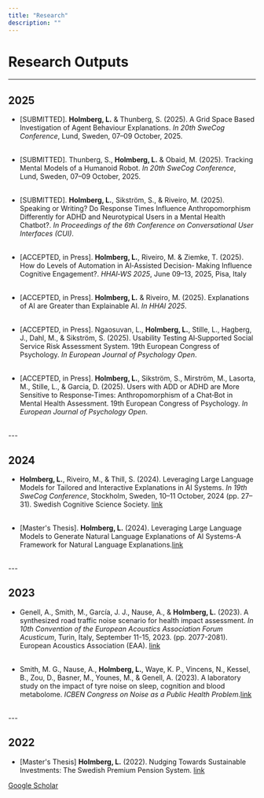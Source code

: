 ```yaml
---
title: "Research"
description: ""
---
```


# Research Outputs 
---
## 2025
* \[SUBMITTED]. **Holmberg, L.** & Thunberg, S. (2025). A Grid Space Based Investigation of Agent Behaviour Explanations. *In 20th SweCog Conference*, Lund, Sweden, 07–09 October, 2025.
<br><br>

* \[SUBMITTED]. Thunberg, S., **Holmberg, L.** & Obaid, M. (2025). Tracking Mental Models of a Humanoid Robot. _In 20th SweCog Conference_, Lund, Sweden, 07–09 October, 2025.
<br><br>

* \[SUBMITTED]. **Holmberg, L.**, Sikström, S., & Riveiro, M. (2025). Speaking or Writing? Do Response Times Influence Anthropomorphism Differently for ADHD and Neurotypical Users in a Mental Health Chatbot?. _In Proceedings of the 6th Conference on Conversational User Interfaces (CUI)_.
<br><br>

* [ACCEPTED, in Press]. **Holmberg, L.**, Riveiro, M. & Ziemke, T. (2025). How do Levels of Automation in AI‑Assisted Decision‑
Making Influence Cognitive Engagement?. _HHAI‑WS 2025_, June 09–13, 2025, Pisa, Italy
<br><br>

* [ACCEPTED, in Press]. **Holmberg, L.** & Riveiro, M. (2025). Explanations of AI are Greater than Explainable AI. _In HHAI 2025_.
<br><br>

* [ACCEPTED, in Press]. Ngaosuvan, L., **Holmberg, L.**, Stille, L., Hagberg, J., Dahl, M., & Sikström, S. (2025). Usability Testing AI‑Supported Social Service Risk Assessment System. 19th European Congress of Psychology. _In European Journal of Psychology Open_.
<br><br>

* [ACCEPTED, in Press]. **Holmberg, L.**, Sikström, S., Mirström, M., Lasorta, M., Stille, L., & Garcia, D. (2025). Users with ADD or
ADHD are More Sensitive to Response‑Times: Anthropomorphism of a Chat‑Bot in Mental Health Assessment. 19th European
Congress of Psychology. _In European Journal of Psychology Open_.
<br>
---

## 2024
* **Holmberg, L.**, Riveiro, M., & Thill, S. (2024). Leveraging Large Language Models for Tailored and Interactive Explanations in
AI Systems. _In 19th SweCog Conference_, Stockholm, Sweden, 10–11 October, 2024 (pp. 27–31). Swedish Cognitive Science
Society. [link](https://swecog.se/files/SweCog2024_Proceedings.pdf)
<br><br>

* \[Master's Thesis]. **Holmberg, L.** (2024). Leveraging Large Language Models to Generate Natural Language Explanations of AI Systems-A Framework for Natural Language Explanations.[link](https://gupea.ub.gu.se/bitstream/handle/2077/83670/CSE%2024-15%20LH.pdf?sequence=1&isAllowed=y)
<br>
---

## 2023 
* Genell, A., Smith, M., García, J. J., Nause, A., & **Holmberg, L.** (2023). A synthesized road traffic noise scenario for health impact assessment. _In 10th Convention of the European Acoustics Association Forum Acusticum_, Turin, Italy, September 11-15, 2023. (pp. 2077-2081). European Acoustics Association (EAA). [link](https://www.diva-portal.org/smash/get/diva2:1856126/FULLTEXT01.pdf)
<br><br>

* Smith, M. G., Nause, A., **Holmberg, L.**, Waye, K. P., Vincens, N., Kessel, B., Zou, D., Basner, M., Younes, M., & Genell, A. (2023). A laboratory study on the impact of tyre noise on sleep, cognition and blood metabolome. _ICBEN Congress on Noise as a Public Health Problem_.[link](https://icben.ethz.ch/2023/presenting136.pdf)
<br>
---

## 2022
* \[Master's Thesis]  **Holmberg, L.** (2022). Nudging Towards Sustainable Investments: The Swedish Premium Pension System. [link](https://drive.google.com/file/d/1A_uM-lA4qeu8kYcbm2EgchGaUCeUVl41/view?usp=sharing)


[Google Scholar](https://scholar.google.com/citations?user=QHS0iYQAAAAJ&hl)
